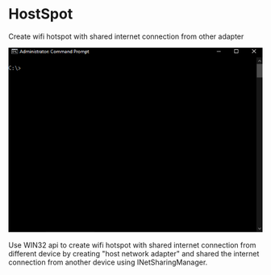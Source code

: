 # HostSpot
Create wifi hotspot with shared internet connection from other adapter

![alt text](https://raw.githubusercontent.com/proxytype/hostspot/main/hostspot.gif)

Use WIN32 api to create wifi hotspot with shared internet connection from different device by creating "host network adapter" and shared the internet connection from another device using INetSharingManager.


